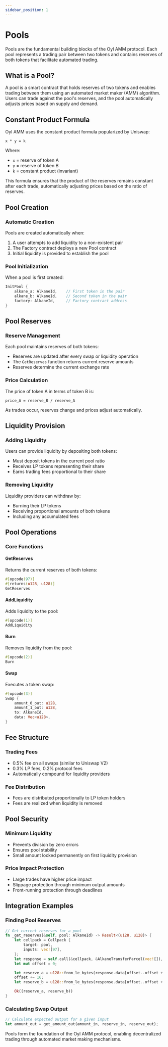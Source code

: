 ```yaml
---
sidebar_position: 1
---
```


# Pools

Pools are the fundamental building blocks of the Oyl AMM protocol. Each pool represents a trading pair between two tokens and contains reserves of both tokens that facilitate automated trading.

## What is a Pool?

A pool is a smart contract that holds reserves of two tokens and enables trading between them using an automated market maker (AMM) algorithm. Users can trade against the pool's reserves, and the pool automatically adjusts prices based on supply and demand.

## Constant Product Formula

Oyl AMM uses the constant product formula popularized by Uniswap:

```
x * y = k
```

Where:
- `x` = reserve of token A
- `y` = reserve of token B  
- `k` = constant product (invariant)

This formula ensures that the product of the reserves remains constant after each trade, automatically adjusting prices based on the ratio of reserves.

## Pool Creation

### Automatic Creation
Pools are created automatically when:
1. A user attempts to add liquidity to a non-existent pair
2. The Factory contract deploys a new Pool contract
3. Initial liquidity is provided to establish the pool

### Pool Initialization
When a pool is first created:
```rust
InitPool {
    alkane_a: AlkaneId,    // First token in the pair
    alkane_b: AlkaneId,    // Second token in the pair
    factory: AlkaneId,     // Factory contract address
}
```

## Pool Reserves

### Reserve Management
Each pool maintains reserves of both tokens:
- Reserves are updated after every swap or liquidity operation
- The `GetReserves` function returns current reserve amounts
- Reserves determine the current exchange rate

### Price Calculation
The price of token A in terms of token B is:
```
price_A = reserve_B / reserve_A
```

As trades occur, reserves change and prices adjust automatically.

## Liquidity Provision

### Adding Liquidity
Users can provide liquidity by depositing both tokens:
- Must deposit tokens in the current pool ratio
- Receives LP tokens representing their share
- Earns trading fees proportional to their share

### Removing Liquidity
Liquidity providers can withdraw by:
- Burning their LP tokens
- Receiving proportional amounts of both tokens
- Including any accumulated fees

## Pool Operations

### Core Functions

#### GetReserves
Returns the current reserves of both tokens:
```rust
#[opcode(97)]
#[returns(u128, u128)]
GetReserves
```

#### AddLiquidity
Adds liquidity to the pool:
```rust
#[opcode(1)]
AddLiquidity
```

#### Burn
Removes liquidity from the pool:
```rust
#[opcode(2)]
Burn
```

#### Swap
Executes a token swap:
```rust
#[opcode(3)]
Swap {
    amount_0_out: u128,
    amount_1_out: u128,
    to: AlkaneId,
    data: Vec<u128>,
}
```

## Fee Structure

### Trading Fees
- 0.5% fee on all swaps (similar to Uniswap V2)
- 0.3% LP fees, 0.2% protocol fees
- Automatically compound for liquidity providers

### Fee Distribution
- Fees are distributed proportionally to LP token holders
- Fees are realized when liquidity is removed

## Pool Security

### Minimum Liquidity
- Prevents division by zero errors
- Ensures pool stability
- Small amount locked permanently on first liquidity provision

### Price Impact Protection
- Large trades have higher price impact
- Slippage protection through minimum output amounts
- Front-running protection through deadlines

## Integration Examples

### Finding Pool Reserves
```rust
// Get current reserves for a pool
fn _get_reserves(&self, pool: AlkaneId) -> Result<(u128, u128)> {
    let cellpack = Cellpack {
        target: pool,
        inputs: vec![97],
    };
    let response = self.call(&cellpack, &AlkaneTransferParcel(vec![]), self.fuel())?;
    let mut offset = 0;

    let reserve_a = u128::from_le_bytes(response.data[offset..offset + 16].try_into()?);
    offset += 16;
    let reserve_b = u128::from_le_bytes(response.data[offset..offset + 16].try_into()?);

    Ok((reserve_a, reserve_b))
}
```

### Calculating Swap Output
```rust
// Calculate expected output for a given input
let amount_out = get_amount_out(amount_in, reserve_in, reserve_out);
```

Pools form the foundation of the Oyl AMM protocol, enabling decentralized trading through automated market making mechanisms.